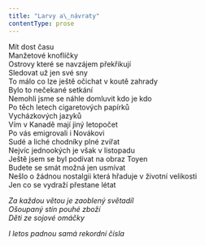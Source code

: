 ```yaml
---
title: "Larvy a\_návraty"
contentType: prose
---
```


<section>

Mít dost času  
Manžetové knoflíčky  
Ostrovy které se navzájem překřikují  
Sledovat už jen své sny  
To málo co lze ještě očichat v koutě zahrady  
Bylo to nečekané setkání  
Nemohli jsme se náhle domluvit kdo je kdo  
Po těch letech cigaretových papírků  
Vycházkových jazyků  
Vím v Kanadě mají jiný letopočet  
Po vás emigrovali i Novákovi  
Sudé a liché chodníky plné zvířat  
Nejvíc jednookých je však v listopadu  
Ještě jsem se byl podívat na obraz Toyen  
Budete se smát možná jen usmívat  
Nešlo o žádnou nostalgii která hřaduje v životní velikosti  
Jen co se vydraží přestane létat

_Za každou větou je zaoblený světadíl  
Ošoupaný stín pouhé zboží  
Děti ze sojové omáčky_

</section>

<section>

_I letos padnou samá rekordní čísla_

</section>
